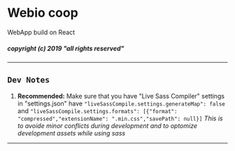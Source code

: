 # Webio coop

WebApp build on React

##### copyright (c) 2019 "all rights reserved"

----

## `Dev Notes`

1) __Recommended:__ Make sure that you have "Live Sass Compiler" settings in "settings.json" have `"liveSassCompile.settings.generateMap": false` and `"liveSassCompile.settings.formats": [{"format": "compressed","extensionName": ".min.css","savePath": null}]` _This is to avoide minor conflicts during development and to optomize development assets while using sass_

----